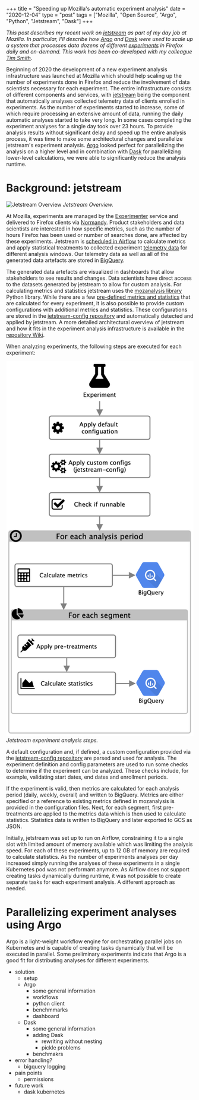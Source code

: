 +++
title = "Speeding up Mozilla's automatic experiment analysis"
date = "2020-12-04"
type = "post"
tags = ["Mozilla", "Open Source", "Argo", "Python", "Jetstream", "Dask"]
+++

_This post describes my recent work on [jetstream](https://github.com/mozilla/jetstream) as part of my day job at Mozilla. In particular, I'll describe how [Argo](https://argoproj.github.io/) and [Dask](https://dask.org/) were used to scale up a system that processes data dozens of different [experiments](https://firefox-source-docs.mozilla.org/browser/urlbar/experiments.html#experiments) in Firefox daily and on-demand. This work has been co-developed with my colleague [Tim Smith](https://github.com/tdsmith)._

Beginning of 2020 the development of a new experiment analysis infrastructure was launched at Mozilla which should help scaling up the number of experiments done in Firefox and reduce the involvement of data scientists necessary for each experiment.
The entire infrastructure consists of different components and services, with [jetstream](https://github.com/mozilla/jetstream) being the component that automatically analyses collected telemetry data of clients enrolled in experiments. As the number of experiments started to increase, some of which require processing an extensive amount of data, running the daily automatic analyses started to take very long. In some cases completing the experiment analyses for a single day took over 23 hours. To provide analysis results without significant delay and speed up the entire analysis process, it was time to make some architectural changes and parallelize jetstream's experiment analysis. [Argo](https://argoproj.github.io/) looked perfect for parallelizing the analysis on a higher level and in combination with [Dask](https://dask.org/) for parallelizing lower-level calculations, we were able to significantly reduce the analysis runtime.


# Background: jetstream

![Jetstream Overview](/img/jetstream-overview.png)
*Jetstream Overview.*

At Mozilla, experiments are managed by the [Experimenter](https://github.com/mozilla/experimenter) service and delivered to Firefox clients via [Normandy](https://mozilla.github.io/normandy). Product stakeholders and data scientists are interested in how specific metrics, such as the number of hours Firefox has been used or number of searches done, are affected by these experiments. Jetstream is [scheduled in Airflow](https://github.com/mozilla/telemetry-airflow/blob/master/dags/jetstream.py) to calculate metrics and apply statistical treatments to collected experiment [telemetry data](https://docs.telemetry.mozilla.org/tools/guiding_principles.html) for different analysis windows. Our telemetry data as well as all of the generated data artefacts are stored in [BigQuery](https://cloud.google.com/bigquery). 

The generated data artefacts are visualized in dashboards that allow stakeholders to see results and changes. Data scientists have direct access to the datasets generated by jetstream to allow for custom analysis. For calculating metrics and statistics jetstream uses the [mozanalysis library](https://github.com/mozilla/mozanalysis) Python library.
While there are a few [pre-defined metrics and statistics](https://github.com/mozilla/jetstream/tree/main/jetstream/config) that are calculated for every experiment, it is also possible to provide custom configurations with additional metrics and statistics. These configurations are stored in the [jetstream-config repository](https://github.com/mozilla/jetstream-config) and automatically detected and applied by jetstream. A more detailed architectural overview of jetstream and how it fits in the experiment analysis infrastructure is available in the [repository Wiki](https://github.com/mozilla/jetstream/wiki/Architecture).

When analyzing experiments, the following steps are executed for each experiment:

![Jetstream Analysis Steps](https://raw.githubusercontent.com/mozilla/jetstream/main/docs/analysis-steps.png)
*Jetstream experiment analysis steps.*

A default configuration and, if defined, a custom configuration provided via the [jetstream-config repository](https://github.com/mozilla/jetstream-config) are parsed and used for analysis. The experiment definition and config parameters are used to run some checks to determine if the experiment can be analyzed. These checks include, for example, validating start dates, end dates and enrollment periods.

If the experiment is valid, then metrics are calculated for each analysis period (daily, weekly, overall) and written to BigQuery. Metrics are either specified or a reference to existing metrics defined in mozanalysis is provided in the configuration files. Next, for each segment, first pre-treatments are applied to the metrics data which is then used to calculate statistics. Statistics data is written to BigQuery and later exported to GCS as JSON.

Initially, jetstream was set up to run on Airflow, constraining it to a single slot with limited amount of memory available which was limiting the analysis speed. For each of these experiments, up to 12 GB of memory are required to calculate statistics. As the number of experiments analyses per day increased simply running the analyses of these experiments in a single Kubernetes pod was not performant anymore. As Airflow does not support creating tasks dynamically during runtime, it was not possible to create separate tasks for each experiment analysis. A different approach as needed.


# Parallelizing experiment analyses using Argo



Argo is a light-weight workflow engine for orchestrating parallel jobs on Kubernetes and is capable of creating tasks dynamically that will be executed in parallel. Some preliminary experiments indicate that Argo is a good fit for distributing analyses for different experiments.





* solution
	* setup
	* Argo
		* some general information
		* workflows
		* python client
		* benchmmarks
		* dashboard
	* Dask
		* some general information
		* adding Dask
			* rewriting without nesting
			* pickle problems
		* benchmakrs
* error handling?
	* bigquery logging
* pain points
	* permissions
* future work
	* dask kubernetes